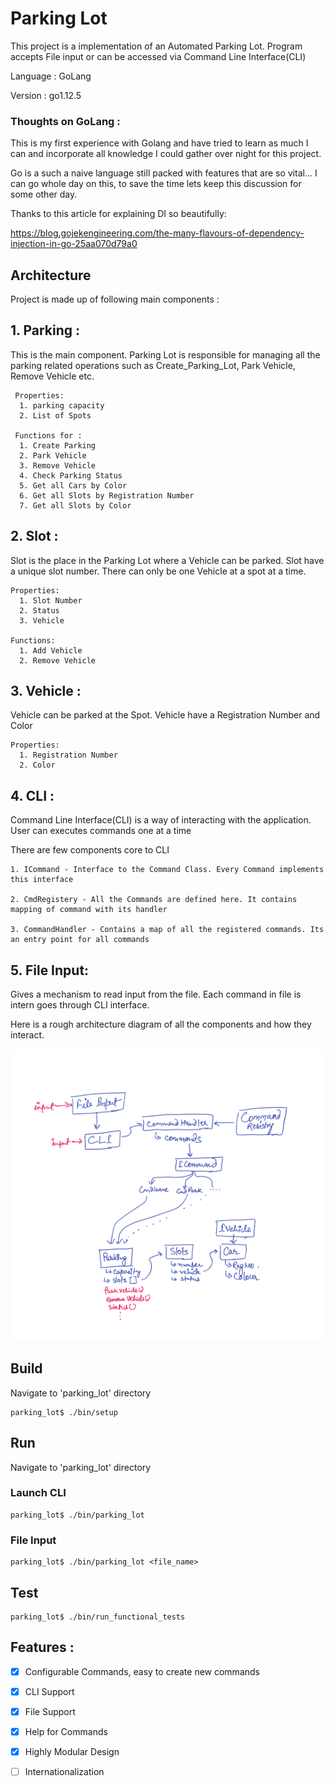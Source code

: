 # Parking Lot

This project is a implementation of an Automated Parking Lot.
Program accepts File input or can be accessed via Command Line Interface(CLI)

Language : GoLang

Version : go1.12.5


### Thoughts on GoLang :
This is my first experience with Golang and have tried to learn as much I can and incorporate all knowledge I could gather over night for this project. 

Go is a such a naive language still packed with features that are so vital...
I can go whole day on this, to save the time lets keep this discussion for some other day.

Thanks to this article for explaining DI so beautifully:

https://blog.gojekengineering.com/the-many-flavours-of-dependency-injection-in-go-25aa070d79a0
  


## Architecture

Project is made up of following main components : 

## 1. Parking : 
 
   This is the main component. Parking Lot is responsible for managing all the parking related operations such as Create_Parking_Lot, Park Vehicle, Remove Vehicle etc.

     Properties:
      1. parking capacity
      2. List of Spots

     Functions for :  
      1. Create Parking
      2. Park Vehicle
      3. Remove Vehicle
      4. Check Parking Status
      5. Get all Cars by Color
      6. Get all Slots by Registration Number
      7. Get all Slots by Color

## 2. Slot : 

  Slot is the place in the Parking Lot where a Vehicle can be parked. Slot have a unique slot number. There can only be one Vehicle at a spot at a time.

    Properties:
      1. Slot Number
      2. Status
      3. Vehicle

    Functions: 
      1. Add Vehicle
      2. Remove Vehicle
    
## 3. Vehicle :

  Vehicle can be parked at the Spot. Vehicle have a Registration Number and Color

    Properties:
      1. Registration Number
      2. Color
   
## 4. CLI :

  Command Line Interface(CLI) is a way of interacting with the application.
  User can executes commands one at a time

  There are few components core to CLI

    1. ICommand - Interface to the Command Class. Every Command implements this interface
   
    2. CmdRegistery - All the Commands are defined here. It contains mapping of command with its handler

    3. CommandHandler - Contains a map of all the registered commands. Its an entry point for all commands

## 5. File Input:

  Gives a mechanism to read input from the file. Each command in file is intern goes through CLI interface.


  Here is a rough architecture diagram of all the components and how they interact.

![Architecture](/architecture.png)


## Build


Navigate to 'parking_lot' directory
``` 
parking_lot$ ./bin/setup
```

## Run

Navigate to 'parking_lot' directory

### Launch CLI
``` 
parking_lot$ ./bin/parking_lot
```

### File Input

``` 
parking_lot$ ./bin/parking_lot <file_name>
```

## Test


``` 
parking_lot$ ./bin/run_functional_tests
```


## Features : 

- [x] Configurable Commands, easy to create new commands
- [x] CLI Support
- [x] File Support
- [x] Help for Commands
- [x] Highly Modular Design
- [ ] Internationalization

